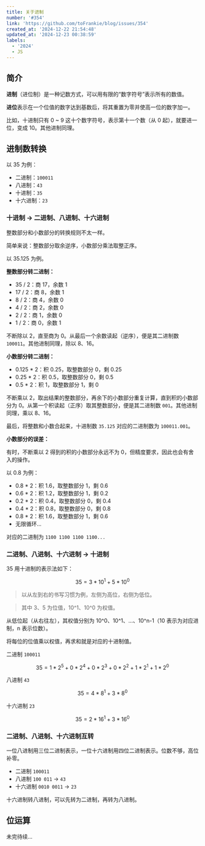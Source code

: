 ```yaml
---
title: 关于进制
number: '#354'
link: 'https://github.com/toFrankie/blog/issues/354'
created_at: '2024-12-22 21:54:48'
updated_at: '2024-12-23 00:38:59'
labels:
  - '2024'
  - JS
---
```

## 简介

**进制**（进位制）是一种记数方式，可以用有限的“数字符号”表示所有的数值。

**进位**表示在一个位值的数字达到基数后，将其重置为零并使高一位的数字加一。

比如，十进制只有 0 ~ 9 这十个数字符号，表示第十一个数（从 0 起），就要进一位，变成 10。其他进制同理。

## 进制数转换

以 35 为例：

- 二进制：`100011`
- 八进制：`43`
- 十进制：`35`
- 十六进制：`23`

### 十进制 → 二进制、八进制、十六进制

整数部分和小数部分的转换规则不太一样。

简单来说：整数部分取余逆序，小数部分乘法取整正序。

以 35.125 为例。

**整数部分转二进制：**

- 35 / 2：商 17，余数 1
- 17 / 2：商 8，余数 1
- 8 / 2：商 4，余数 0
- 4 / 2：商 2，余数 0
- 2 / 2：商 1，余数 0
- 1 / 2：商 0，余数 1

不断除以 2，直至商为 0。从最后一个余数读起（逆序），便是其二进制数 `100011`。其他进制同理，除以 8、16。

**小数部分转二进制：**

- 0.125 * 2：积 0.25，取整数部分 0，剩 0.25
- 0.25 * 2：积 0.5，取整数部分 0，剩 0.5
- 0.5 * 2：积 1，取整数部分 1，剩 0

不断乘以 2，取出结果的整数部分，再余下的小数部分重复计算，直到积的小数部分为 0。从第一个积读起（正序）取其整数部分，便是其二进制数 `001`。其他进制同理，乘以 8、16。

最后，将整数和小数合起来，十进制数 `35.125` 对应的二进制数为 `100011.001`。

**小数部分的误差：**

有时，不断乘以 2 得到的积的小数部分永远不为 0，但精度要求，因此也会有舍入的操作。

以 0.8 为例：

- 0.8 * 2：积 1.6，取整数部分 1，剩 0.6
- 0.6 * 2：积 1.2，取整数部分 1，剩 0.2
- 0.2 * 2：积 0.4，取整数部分 0，剩 0.4
- 0.4 * 2：积 0.8，取整数部分 0，剩 0.8
- 0.8 * 2：积 1.6，取整数部分 1，剩 0.6
- 无限循环...

对应的二进制为 `1100 1100 1100 1100...`

### 二进制、八进制、十六进制 → 十进制

35 用十进制的表示法如下：

```math
35 = 3 * 10^1 + 5 * 10^0
```

> 以从左到右的书写习惯为例，左侧为高位，右侧为低位。

> 其中 3、5 为位值，10^1、10^0 为权值。

从低位起（从右往左），其权值分别为 10^0、10^1、...、10^n-1（10 表示为对应进制，n 表示位数）。

将每位的位值乘以权值，再求和就是对应的十进制值。

二进制 `100011`

```math
35 = 1 * 2^5 + 0 * 2^4 + 0 * 2^3 + 0 * 2^2 + 1 * 2^1 + 1 * 2^0
```

八进制 `43`

```math
35 = 4 * 8^1 + 3 * 8^0
```

十六进制 `23`

```math
35 = 2 * 16^1 + 3 * 16^0
```

### 二进制、八进制、十六进制互转

一位八进制用三位二进制表示，一位十六进制用四位二进制表示。位数不够，高位补零。

- 二进制 `100011`
- 八进制 `100 011` → `43`
- 十六进制 `0010 0011` → `23`

十六进制转八进制，可以先转为二进制，再转为八进制。

## 位运算

未完待续...
